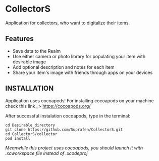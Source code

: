 # CollectorS
Application for collectors, who want to digitalize their items.

## Features
- Save data to the Realm 
- Use either camera or photo library for populating your item with desirable image
- Add optional description and notes for each item
- Share your item's image with friends through apps on your devices

## INSTALLATION
Application uses cocoapods!
For installing cocoapods on your machine check this link _> https://cocoapods.org/

After successful instalation cocoapods, type in the terminal:
```
cd Desirable_directory
git clone https://github.com/Suprafen/CollectorS.git
cd CollectorS/collector
pod install
```
*Meanwhile this project uses cocoapods, you should launch it with .xcworkspace file instead of .xcodeproj*
